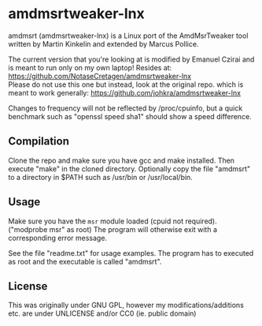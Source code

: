 amdmsrtweaker-lnx
=======

amdmsrt (amdmsrtweaker-lnx) is a Linux port of the AmdMsrTweaker tool written by Martin Kinkelin and extended by Marcus Pollice.

The current version that you're looking at is modified by Emanuel Czirai and is meant to run only on my own laptop! Resides at: https://github.com/NotaseCretagen/amdmsrtweaker-lnx  
Please do not use this one but instead, look at the original repo. which is meant to work generally: https://github.com/johkra/amdmsrtweaker-lnx  



Changes to frequency will not be reflected by /proc/cpuinfo, but a quick benchmark such as "openssl speed sha1" should show a speed difference.

Compilation
-----------

Clone the repo and make sure you have gcc and make installed. Then execute "make" in the cloned directory. Optionally copy the file "amdmsrt" to a directory in $PATH such as /usr/bin or /usr/local/bin.

Usage
-----

Make sure you have the `msr` module loaded (cpuid not required). ("modprobe msr" as root) The program will otherwise exit with a corresponding error message.

See the file "readme.txt" for usage examples. The program has to executed as root and the executable is called "amdmsrt".


License
-------

This was originally under GNU GPL, however my modifications/additions etc. are under UNLICENSE and/or CC0 (ie. public domain)


